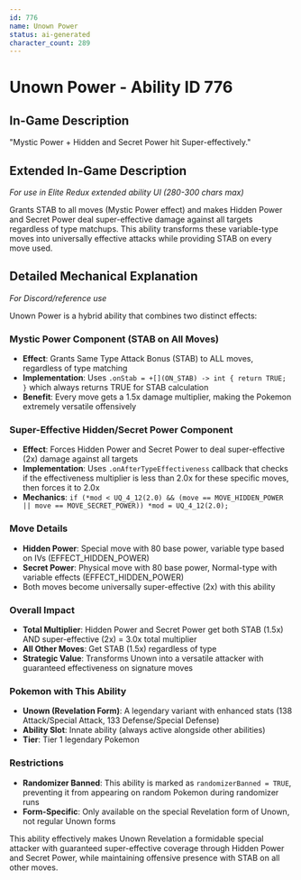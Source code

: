 ```yaml
---
id: 776
name: Unown Power
status: ai-generated
character_count: 289
---
```


# Unown Power - Ability ID 776

## In-Game Description
"Mystic Power + Hidden and Secret Power hit Super-effectively."

## Extended In-Game Description
*For use in Elite Redux extended ability UI (280-300 chars max)*

Grants STAB to all moves (Mystic Power effect) and makes Hidden Power and Secret Power deal super-effective damage against all targets regardless of type matchups. This ability transforms these variable-type moves into universally effective attacks while providing STAB on every move used.

## Detailed Mechanical Explanation
*For Discord/reference use*

Unown Power is a hybrid ability that combines two distinct effects:

### Mystic Power Component (STAB on All Moves)
- **Effect**: Grants Same Type Attack Bonus (STAB) to ALL moves, regardless of type matching
- **Implementation**: Uses `.onStab = +[](ON_STAB) -> int { return TRUE; }` which always returns TRUE for STAB calculation
- **Benefit**: Every move gets a 1.5x damage multiplier, making the Pokemon extremely versatile offensively

### Super-Effective Hidden/Secret Power Component
- **Effect**: Forces Hidden Power and Secret Power to deal super-effective (2x) damage against all targets
- **Implementation**: Uses `.onAfterTypeEffectiveness` callback that checks if the effectiveness multiplier is less than 2.0x for these specific moves, then forces it to 2.0x
- **Mechanics**: `if (*mod < UQ_4_12(2.0) && (move == MOVE_HIDDEN_POWER || move == MOVE_SECRET_POWER)) *mod = UQ_4_12(2.0);`

### Move Details
- **Hidden Power**: Special move with 80 base power, variable type based on IVs (EFFECT_HIDDEN_POWER)
- **Secret Power**: Physical move with 80 base power, Normal-type with variable effects (EFFECT_HIDDEN_POWER)
- Both moves become universally super-effective (2x) with this ability

### Overall Impact
- **Total Multiplier**: Hidden Power and Secret Power get both STAB (1.5x) AND super-effective (2x) = 3.0x total multiplier
- **All Other Moves**: Get STAB (1.5x) regardless of type
- **Strategic Value**: Transforms Unown into a versatile attacker with guaranteed effectiveness on signature moves

### Pokemon with This Ability
- **Unown (Revelation Form)**: A legendary variant with enhanced stats (138 Attack/Special Attack, 133 Defense/Special Defense)
- **Ability Slot**: Innate ability (always active alongside other abilities)
- **Tier**: Tier 1 legendary Pokemon

### Restrictions
- **Randomizer Banned**: This ability is marked as `randomizerBanned = TRUE`, preventing it from appearing on random Pokemon during randomizer runs
- **Form-Specific**: Only available on the special Revelation form of Unown, not regular Unown forms

This ability effectively makes Unown Revelation a formidable special attacker with guaranteed super-effective coverage through Hidden Power and Secret Power, while maintaining offensive presence with STAB on all other moves.
